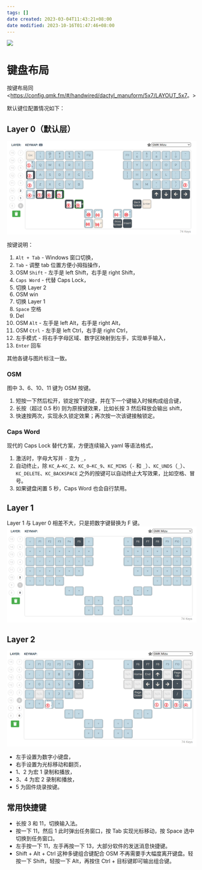 ```yaml
---
tags: []
date created: 2023-03-04T11:43:21+08:00
date modified: 2023-10-16T01:47:46+08:00
---
```


![](_templates/background-1.jpg##background_fade)

# 键盘布局

按键布局同<<https://config.qmk.fm/#/handwired/dactyl_manuform/5x7/LAYOUT_5x7>。>

默认键位配置情况如下：

## Layer 0（默认层）

![](../_assets/键盘布局_files/Pasted%20image%2020230304120211.png)

按键说明：

1. `Alt + Tab` - Windows 窗口切换，
2. `Tab` - 调整 tab 位置方便小拇指操作，
3. OSM `Shift` - 左手是 left Shift，右手是 right Shift，
4. `Caps Word` - 代替 Caps Lock，
5. 切换 Layer 2
6. OSM win
7. 切换 Layer 1
8. `Space` 空格
9. Del
10. OSM `Alt` - 左手是 left Alt，右手是 right Alt，
11. OSM `Ctrl` - 左手是 left Ctrl，右手是 right Ctrl，
12. 左手模式 - 将右手字母区域、数字区映射到左手，实现单手输入，
13. `Enter` 回车

其他各键与图片标注一致。

### OSM

图中 3、6、10、11 键为 OSM 按键。

1. 短按一下然后松开，锁定按下的键，并在下一个键输入时候构成组合键，
2. 长按（超过 0.5 秒) 则为原按键效果，比如长按 3 然后释放会输出 shift，
3. 快速按两次，实现永久锁定效果；再次按一次该键接触锁定。

### Caps Word

现代的 Caps Lock 替代方案，方便连续输入 yaml 等语法格式，

1. 激活时，字母大写并 `-` 变为 `_`，
2. 自动终止，除 `KC_A–KC_Z`、`KC_0–KC_9`、`KC_MINS`（`-` 和 `_`）、`KC_UNDS`（`_`）、`KC_DELETE`、`KC_BACKSPACE` 之外的按键可以自动终止大写效果，比如空格、冒号。
3. 如果键盘闲置 5 秒，Caps Word 也会自行禁用。

## Layer 1

Layer 1 与 Layer 0 相差不大，只是把数字键替换为 F 键。
![](../_assets/键盘布局_files/Pasted%20image%2020230304120551.png)

## Layer 2

![](../_assets/键盘布局_files/Pasted%20image%2020230304121655.png)

* 左手设置为数字小键盘，
* 右手设置为光标移动和翻页，
* 1、2 为宏 1 录制和播放，
* 3、4 为宏 2 录制和播放，
* 5 为固件烧录按键。

## 常用快捷键

* 长按 3 和 11，切换输入法。
* 按一下 11，然后 1 此时弹出任务窗口，按 Tab 实现光标移动，按 Space 选中切换到任务窗口。
* 左手按一下 11，左手再按一下 13，大部分软件的发送消息快捷键。
* Shift + Alt + Ctrl 这种多键组合键配合 OSM 不再需要手大幅度离开键盘。轻按一下 Shift，轻按一下 Alt，再按住 Ctrl + 目标键即可输出组合键。
